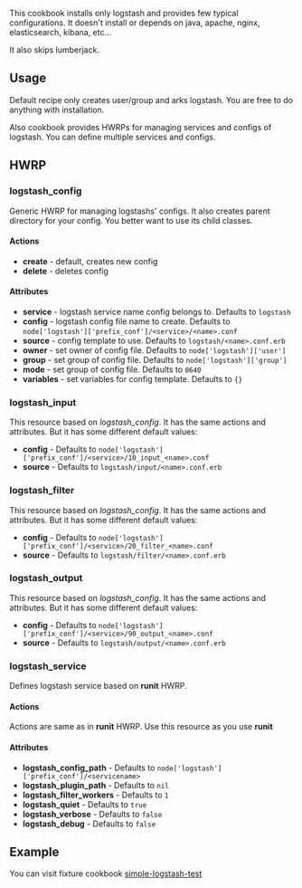 This cookbook installs only logstash and provides few typical configurations.
It doesn't install or depends on java, apache, nginx, elasticsearch, kibana, etc...

It also skips lumberjack.

## Usage

Default recipe only creates user/group and arks logstash.
You are free to do anything with installation.

Also cookbook provides HWRPs for managing services and configs of logstash.
You can define multiple services and configs.

## HWRP

### logstash\_config

Generic HWRP for managing logstashs' configs. It also creates parent directory for your config.
You better want to use its child classes.

#### Actions

- **create** - default, creates new config
- **delete** - deletes config

#### Attributes

- **service** - logstash service name config belongs to. Defaults to `logstash`
- **config** - logstash config file name to create. Defaults to `node['logstash']['prefix_conf']/<service>/<name>.conf`
- **source** - config template to use. Defaults to `logstash/<name>.conf.erb`
- **owner** - set owner of config file. Defaults to `node['logstash']['user']`
- **group** - set group of config file. Defaults to `node['logstash']['group']`
- **mode** - set group of config file. Defaults to `0640`
- **variables** - set variables for config template. Defaults to `{}`

### logstash\_input

This resource based on *logstash\_config*. It has the same actions and attributes.
But it has some different default values:

- **config** - Defaults to `node['logstash']['prefix_conf']/<service>/10_input_<name>.conf`
- **source** - Defaults to `logstash/input/<name>.conf.erb`

### logstash\_filter

This resource based on *logstash\_config*. It has the same actions and attributes.
But it has some different default values:

- **config** - Defaults to `node['logstash']['prefix_conf']/<service>/20_filter_<name>.conf`
- **source** - Defaults to `logstash/filter/<name>.conf.erb`

### logstash\_output

This resource based on *logstash\_config*. It has the same actions and attributes.
But it has some different default values:

- **config** - Defaults to `node['logstash']['prefix_conf']/<service>/90_output_<name>.conf`
- **source** - Defaults to `logstash/output/<name>.conf.erb`

### logstash\_service

Defines logstash service based on **runit** HWRP.

#### Actions

Actions are same as in **runit** HWRP. Use this resource as you use **runit**

#### Attributes

- **logstash\_config\_path** - Defaults to `node['logstash']['prefix_conf']/<servicename>`
- **logstash\_plugin\_path** - Defaults to `nil`
- **logstash\_filter\_workers** - Defaults to `1`
- **logstash\_quiet** - Defaults to `true`
- **logstash\_verbose** - Defaults to `false`
- **logstash\_debug** - Defaults to `false`

## Example

You can visit fixture cookbook [simple-logstash-test](test/fixtures/cookbooks/simple-logstash-test)
